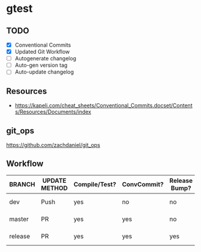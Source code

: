 # gtest

## TODO 

- [x] Conventional Commits 
- [x] Updated Git Workflow 
- [ ] Autogenerate changelog 
- [ ] Auto-gen version tag 
- [ ] Auto-update changelog 

## Resources 

- https://kapeli.com/cheat_sheets/Conventional_Commits.docset/Contents/Resources/Documents/index 

## git_ops 

https://github.com/zachdaniel/git_ops 

## Workflow 

| BRANCH  | UPDATE METHOD | Compile/Test? | ConvCommit? | Release Bump? | Deploy? | Core Activity   |
|---------|---------------|---------------|-------------|---------------|---------|-----------------|
| dev     | Push          | yes           | no          | no            | no      | Write Code      |
| master  | PR            | yes           | yes         | no            | no      | Rewrite Commits |
| release | PR            | yes           | yes         | yes           | yes     | Bump Version    |

